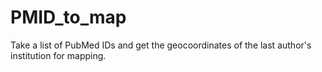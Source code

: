 # PMID_to_map
Take a list of PubMed IDs and get the geocoordinates of the last author's institution for mapping.
